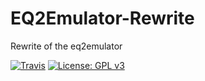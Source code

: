 # EQ2Emulator-Rewrite
Rewrite of the eq2emulator

[![Travis](https://img.shields.io/badge/language-C++-red.svg)](https://EQ2Emulator.net/)
[![License: GPL v3](https://img.shields.io/badge/License-GPLv3-blue.svg)](https://www.gnu.org/licenses/gpl-3.0)
